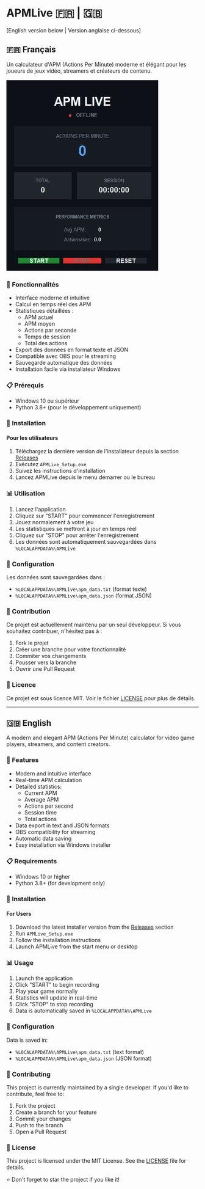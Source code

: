 # APMLive 🇫🇷 | 🇬🇧

[English version below | Version anglaise ci-dessous]

## 🇫🇷 Français

Un calculateur d'APM (Actions Per Minute) moderne et élégant pour les joueurs de jeux vidéo, streamers et créateurs de contenu.

![APMLive Interface](resources/images/image.png)

### 🌟 Fonctionnalités

- Interface moderne et intuitive
- Calcul en temps réel des APM
- Statistiques détaillées :
  - APM actuel
  - APM moyen
  - Actions par seconde
  - Temps de session
  - Total des actions
- Export des données en format texte et JSON
- Compatible avec OBS pour le streaming
- Sauvegarde automatique des données
- Installation facile via installateur Windows

### 📋 Prérequis

- Windows 10 ou supérieur
- Python 3.8+ (pour le développement uniquement)

### 🚀 Installation

#### Pour les utilisateurs

1. Téléchargez la dernière version de l'installateur depuis la section [Releases](https://github.com/votre-username/apmlive/releases)
2. Exécutez `APMLive_Setup.exe`
3. Suivez les instructions d'installation
4. Lancez APMLive depuis le menu démarrer ou le bureau

### 📊 Utilisation

1. Lancez l'application
2. Cliquez sur "START" pour commencer l'enregistrement
3. Jouez normalement à votre jeu
4. Les statistiques se mettront à jour en temps réel
5. Cliquez sur "STOP" pour arrêter l'enregistrement
6. Les données sont automatiquement sauvegardées dans `%LOCALAPPDATA%\APMLive`

### 🔧 Configuration

Les données sont sauvegardées dans :
- `%LOCALAPPDATA%\APMLive\apm_data.txt` (format texte)
- `%LOCALAPPDATA%\APMLive\apm_data.json` (format JSON)

### 🤝 Contribution

Ce projet est actuellement maintenu par un seul développeur. Si vous souhaitez contribuer, n'hésitez pas à :
1. Fork le projet
2. Créer une branche pour votre fonctionnalité
3. Commiter vos changements
4. Pousser vers la branche
5. Ouvrir une Pull Request

### 📝 Licence

Ce projet est sous licence MIT. Voir le fichier [LICENSE](LICENSE) pour plus de détails.

---

## 🇬🇧 English

A modern and elegant APM (Actions Per Minute) calculator for video game players, streamers, and content creators.

### 🌟 Features

- Modern and intuitive interface
- Real-time APM calculation
- Detailed statistics:
  - Current APM
  - Average APM
  - Actions per second
  - Session time
  - Total actions
- Data export in text and JSON formats
- OBS compatibility for streaming
- Automatic data saving
- Easy installation via Windows installer

### 📋 Requirements

- Windows 10 or higher
- Python 3.8+ (for development only)

### 🚀 Installation

#### For Users

1. Download the latest installer version from the [Releases](https://github.com/votre-username/apmlive/releases) section
2. Run `APMLive_Setup.exe`
3. Follow the installation instructions
4. Launch APMLive from the start menu or desktop

### 📊 Usage

1. Launch the application
2. Click "START" to begin recording
3. Play your game normally
4. Statistics will update in real-time
5. Click "STOP" to stop recording
6. Data is automatically saved in `%LOCALAPPDATA%\APMLive`

### 🔧 Configuration

Data is saved in:
- `%LOCALAPPDATA%\APMLive\apm_data.txt` (text format)
- `%LOCALAPPDATA%\APMLive\apm_data.json` (JSON format)

### 🤝 Contributing

This project is currently maintained by a single developer. If you'd like to contribute, feel free to:
1. Fork the project
2. Create a branch for your feature
3. Commit your changes
4. Push to the branch
5. Open a Pull Request

### 📝 License

This project is licensed under the MIT License. See the [LICENSE](LICENSE) file for details.

⭐ Don't forget to star the project if you like it! 